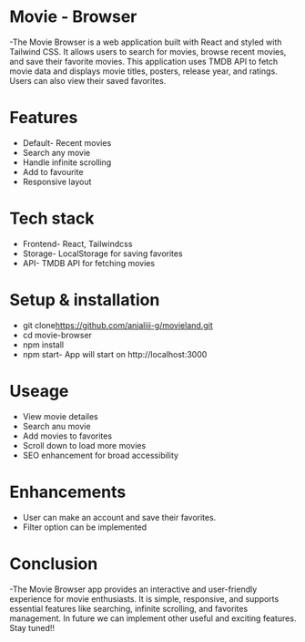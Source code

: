 # Movie - Browser
-The Movie Browser is a web application built with React and styled with Tailwind CSS. It allows users to search for movies, browse recent movies, and save their favorite movies. This application uses TMDB API to fetch movie data and displays movie titles, posters, release year, and ratings. Users can also view their saved favorites.

# Features
- Default- Recent movies
- Search any movie
- Handle infinite scrolling
- Add to favourite
- Responsive layout

# Tech stack
- Frontend- React, Tailwindcss
- Storage- LocalStorage for saving favorites
- API- TMDB API for fetching movies

# Setup & installation
- git clone<https://github.com/anjaliii-g/movieland.git>
- cd movie-browser
- npm install
- npm start- App will start on http://localhost:3000

# Useage
- View movie detailes
- Search anu movie
- Add movies to favorites
- Scroll down to load more movies
- SEO enhancement for broad accessibility

# Enhancements
- User can make an account and save their favorites.
- Filter option can be implemented

# Conclusion
-The Movie Browser app provides an interactive and user-friendly experience for movie enthusiasts. It is simple, responsive, and supports essential features like searching, infinite scrolling, and favorites management. In future we can implement other useful and exciting features. Stay tuned!! 

